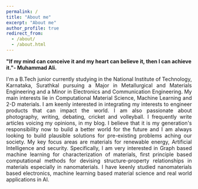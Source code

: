```yaml
---
permalink: /
title: "About me"
excerpt: "About me"
author_profile: true
redirect_from: 
  - /about/
  - /about.html
---
```


**"If my mind can conceive it and my heart can believe it, then I can achieve it."- Muhammad Ali.**
<div align="justify"> I'm a B.Tech junior currently studying in the National Institute of Technology, Karnataka, Surathkal pursuing a Major in Metallurgical and Materials Engineering and a Minor in Electronics and Communication Engineering. My main interests lie in Computational Material Science, Machine Learning and 2-D materials. I am keenly interested in integrating my interests to engineer products that can impact the world. I am also passionate about photography, writing, debating, cricket and volleyball. I frequently write articles voicing my opinions, in my blog. I believe that it is my generation's responsibility now to build a better world for the future and I am always looking to build plausible solutions for pre-existing problems aching our society. My key focus areas are materials for renewable energy, Artificial Intelligence and security. Specifically, I am very interested in Graph based machine learning for characterization of materials, first principle based computational methods for devising structure-property relationships in materials especially in nanomaterials. I have keenly studied nanomaterials based electronics, machine learning based material science and real world applications in AI. </div>
